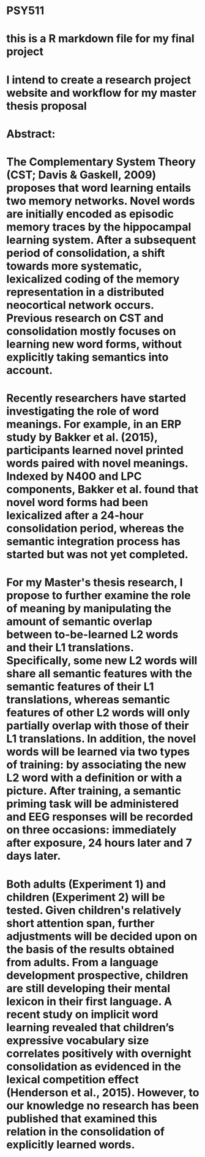 # PSY511
# this is a R markdown file for my final project
# I intend to create a research project website and workflow for my master thesis proposal
# Abstract: 
# The Complementary System Theory (CST; Davis & Gaskell, 2009) proposes that word learning entails two memory networks. Novel words are initially encoded as episodic memory traces by the hippocampal learning system. After a subsequent period of consolidation, a shift towards more systematic, lexicalized coding of the memory representation in a distributed neocortical network occurs. Previous research on CST and consolidation mostly focuses on learning new word forms, without explicitly taking semantics into account. 
# Recently researchers have started investigating the role of word meanings. For example, in an ERP study by Bakker et al. (2015), participants learned novel printed words paired with novel meanings. Indexed by N400 and LPC components, Bakker et al. found that novel word forms had been lexicalized after a 24-hour consolidation period, whereas the semantic integration process has started but was not yet completed. 
# For my Master's thesis research, I propose to further examine the role of meaning by manipulating the amount of semantic overlap between to-be-learned L2 words and their L1 translations. Specifically, some new L2 words will share all semantic features with the semantic features of their L1 translations, whereas semantic features of other L2 words will only partially overlap with those of their L1 translations. In addition, the novel words will be learned via two types of training: by associating the new L2 word with a definition or with a picture. After training, a semantic priming task will be administered and EEG responses will be recorded on three occasions: immediately after exposure, 24 hours later and 7 days later.
# Both adults (Experiment 1) and children (Experiment 2) will be tested. Given children's relatively short attention span, further adjustments will be decided upon on the basis of the results obtained from adults. From a language development prospective, children are still developing their mental lexicon in their first language. A recent study on implicit word learning revealed that children’s expressive vocabulary size correlates positively with overnight consolidation as evidenced in the lexical competition effect (Henderson et al., 2015). However, to our knowledge no research has been published that examined this relation in the consolidation of explicitly learned words. 
